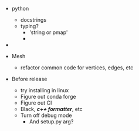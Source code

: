 - python
  - docstrings
  - typing?
    - 'string or pmap'
    - 
- 
- Mesh
  - refactor common code for vertices, edges, etc

- Before release
  - try installing in linux 
  - Figure out conda forge
  - Figure out CI
  - Black, ***c++ formatter***, etc
  - Turn off debug mode
    - And setup.py arg?
